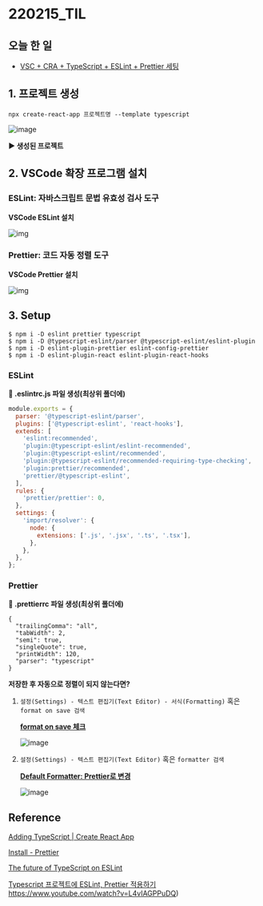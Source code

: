 # 220215_TIL

## 오늘 한 일

- <u>VSC + CRA + TypeScript + ESLint + Prettier 세팅</u>




## 1. 프로젝트 생성

`npx create-react-app 프로젝트명 --template typescript`

![image](https://user-images.githubusercontent.com/82589401/154002927-4ea1c2e8-da47-4a0a-84fa-5bed902c2dd5.png)

**▶ 생성된 프로젝트**



## 2. VSCode 확장 프로그램 설치

### ESLint: 자바스크립트 문법 유효성 검사 도구

**VSCode ESLint 설치**

![img](https://media.vlpt.us/images/code_newb/post/156ea30d-a81a-4f21-bbf2-fb5c0bc53881/image.png)

### Prettier: 코드 자동 정렬 도구

**VSCode Prettier 설치**

![img](https://media.vlpt.us/images/code_newb/post/4071cb38-0c53-49e6-b349-1468c15b0268/image.png)



## 3. Setup

```
$ npm i -D eslint prettier typescript
$ npm i -D @typescript-eslint/parser @typescript-eslint/eslint-plugin 
$ npm i -D eslint-plugin-prettier eslint-config-prettier
$ npm i -D eslint-plugin-react eslint-plugin-react-hooks
```



### ESLint

**📄 .eslintrc.js 파일 생성(최상위 폴더에)**

```js
module.exports = {
  parser: '@typescript-eslint/parser',
  plugins: ['@typescript-eslint', 'react-hooks'],
  extends: [
    'eslint:recommended',
    'plugin:@typescript-eslint/eslint-recommended',
    'plugin:@typescript-eslint/recommended',
    'plugin:@typescript-eslint/recommended-requiring-type-checking',
    'plugin:prettier/recommended',
    'prettier/@typescript-eslint',
  ],
  rules: {
    'prettier/prettier': 0,
  },
  settings: {
    'import/resolver': {
      node: {
        extensions: ['.js', '.jsx', '.ts', '.tsx'],
      },
    },
  },
};
```



### Prettier

**📄 .prettierrc 파일 생성(최상위 폴더에)**  

```
{
  "trailingComma": "all",
  "tabWidth": 2,
  "semi": true,
  "singleQuote": true,
  "printWidth": 120,
  "parser": "typescript"
}
```



**저장한 후 자동으로 정렬이 되지 않는다면?**

1. `설정(Settings) - 텍스트 편집기(Text Editor) - 서식(Formatting)` 혹은 `format on save 검색`

   <u>**format on save 체크**</u>

   ![image](https://user-images.githubusercontent.com/82589401/154006053-eccba419-70f9-4df0-bc57-1fb767f5139a.png)

2. `설정(Settings) - 텍스트 편집기(Text Editor)` 혹은 `formatter 검색`

   **<u>Default Formatter: Prettier로 변경</u>**

   ![image](https://user-images.githubusercontent.com/82589401/154006174-b932bd87-b6d0-4d94-b56e-217e6fc535b8.png)



## Reference

[Adding TypeScript | Create React App](https://create-react-app.dev/docs/adding-typescript/)

[Install - Prettier](https://prettier.io/docs/en/install.html#set-up-your-editor)

[The future of TypeScript on ESLint](https://eslint.org/blog/2019/01/future-typescript-eslint)

[Typescript 프로젝트에 ESLint, Prettier 적용하기](https://seonghui.github.io/blog/2020/12/27/typescript-eslint-prettier/)https://www.youtube.com/watch?v=L4vIAGPPuDQ)
